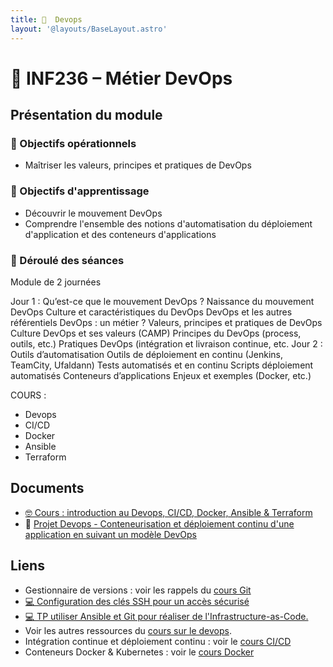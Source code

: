 ```yaml
---
title: 󱃾  Devops
layout: '@layouts/BaseLayout.astro'
---
```


# 󱃾  INF236 – Métier DevOps 

## Présentation du module

### 🎯 Objectifs opérationnels 

- Maîtriser les valeurs, principes et pratiques de DevOps 

### 🎯 Objectifs d'apprentissage 

- Découvrir le mouvement DevOps  
- Comprendre l'ensemble des notions d'automatisation du déploiement d'application et des conteneurs d'applications

### 📅 Déroulé des séances

Module de 2 journées

Jour 1 : 
Qu’est-ce que le mouvement DevOps ? 
Naissance du mouvement DevOps 
Culture et caractéristiques du DevOps 
DevOps et les autres référentiels 
DevOps : un métier ? 
Valeurs, principes et pratiques de DevOps 
Culture DevOps et ses valeurs (CAMP) 
Principes du DevOps (process, outils, etc.) 
Pratiques DevOps (intégration et livraison continue, etc. 
Jour 2 : 
Outils d’automatisation 
Outils de déploiement en continu (Jenkins, TeamCity, Ufaldann) 
Tests automatisés et en continu 
Scripts déploiement automatisés 
Conteneurs d’applications 
Enjeux et exemples (Docker, etc.)


COURS :
- Devops
- CI/CD
- Docker
- Ansible
- Terraform

## Documents

- [🤓 Cours : introduction au Devops, CI/CD, Docker, Ansible & Terraform](/promotions/cesi/b3-asr/devops/cours)
- 📌 [Projet Devops - Conteneurisation et déploiement continu d'une application en suivant un modèle DevOps](/promotions/cesi/b3-asr/devops/projet)
## Liens

- Gestionnaire de versions : voir les rappels du [cours Git](/cours/git)
- [💻 Configuration des clés SSH pour un accès sécurisé](/cours/devops/tp_ssh)
- [💻 TP utiliser Ansible et Git pour réaliser de l'Infrastructure-as-Code.](/cours/git/git-tp-ansible)
- Voir les autres ressources du [cours sur le devops](/cours/devops).
- Intégration continue et déploiement continu : voir le [cours CI/CD](/cours/ci)
- Conteneurs Docker & Kubernetes : voir le [cours Docker](/cours/docker)

